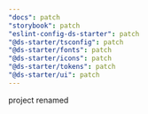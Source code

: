 ```yaml
---
"docs": patch
"storybook": patch
"eslint-config-ds-starter": patch
"@ds-starter/tsconfig": patch
"@ds-starter/fonts": patch
"@ds-starter/icons": patch
"@ds-starter/tokens": patch
"@ds-starter/ui": patch
---
```


project renamed
